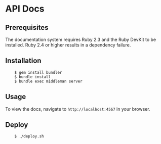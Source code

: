 # API Docs

## Prerequisites

The documentation system requires Ruby 2.3 and the Ruby DevKit to be installed.
Ruby 2.4 or higher results in a dependency failure.

## Installation

    	$ gem install bundler
    	$ bundle install
    	$ bundle exec middleman server

## Usage

To view the docs, navigate to `http://localhost:4567` in your browser.

## Deploy

    	$ ./deploy.sh
